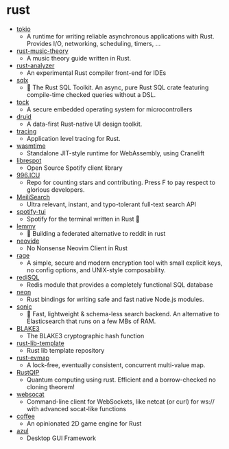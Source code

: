 # rust
- [tokio](https://github.com/tokio-rs/tokio)
  - A runtime for writing reliable asynchronous applications with Rust. Provides I/O, networking, scheduling, timers, ...
- [rust-music-theory](https://github.com/ozankasikci/rust-music-theory)
  - A music theory guide written in Rust.
- [rust-analyzer](https://github.com/rust-analyzer/rust-analyzer)
  - An experimental Rust compiler front-end for IDEs
- [sqlx](https://github.com/launchbadge/sqlx)
  - 🧰 The Rust SQL Toolkit. An async, pure Rust SQL crate featuring compile-time checked queries without a DSL.
- [tock](https://github.com/tock/tock)
  - A secure embedded operating system for microcontrollers
- [druid](https://github.com/xi-editor/druid)
  - A data-first Rust-native UI design toolkit.
- [tracing](https://github.com/tokio-rs/tracing)
  - Application level tracing for Rust.
- [wasmtime](https://github.com/bytecodealliance/wasmtime)
  - Standalone JIT-style runtime for WebAssembly, using Cranelift
- [librespot](https://github.com/librespot-org/librespot)
  - Open Source Spotify client library
- [996.ICU](https://github.com/996icu/996.ICU)
  - Repo for counting stars and contributing. Press F to pay respect to glorious developers.
- [MeiliSearch](https://github.com/meilisearch/MeiliSearch)
  - Ultra relevant, instant, and typo-tolerant full-text search API
- [spotify-tui](https://github.com/Rigellute/spotify-tui)
  - Spotify for the terminal written in Rust 🚀
- [lemmy](https://github.com/dessalines/lemmy)
  - 🐀 Building a federated alternative to reddit in rust
- [neovide](https://github.com/Kethku/neovide)
  - No Nonsense Neovim Client in Rust
- [rage](https://github.com/str4d/rage)
  - A simple, secure and modern encryption tool with small explicit keys, no config options, and UNIX-style composability.
- [rediSQL](https://github.com/RedBeardLab/rediSQL)
  - Redis module that provides a completely functional SQL database
- [neon](https://github.com/neon-bindings/neon)
  - Rust bindings for writing safe and fast native Node.js modules.
- [sonic](https://github.com/valeriansaliou/sonic)
  - 🦔 Fast, lightweight & schema-less search backend. An alternative to Elasticsearch that runs on a few MBs of RAM.
- [BLAKE3](https://github.com/BLAKE3-team/BLAKE3)
  - The BLAKE3 cryptographic hash function
- [rust-lib-template](https://github.com/yoshuawuyts/rust-lib-template)
  - Rust lib template repository
- [rust-evmap](https://github.com/jonhoo/rust-evmap)
  - A lock-free, eventually consistent, concurrent multi-value map.
- [RustQIP](https://github.com/Renmusxd/RustQIP)
  - Quantum computing using rust. Efficient and a borrow-checked no cloning theorem!
- [websocat](https://github.com/vi/websocat)
  - Command-line client for WebSockets, like netcat (or curl) for ws:// with advanced socat-like functions
- [coffee](https://github.com/hecrj/coffee)
  - An opinionated 2D game engine for Rust
- [azul](https://github.com/maps4print/azul)
  - Desktop GUI Framework
